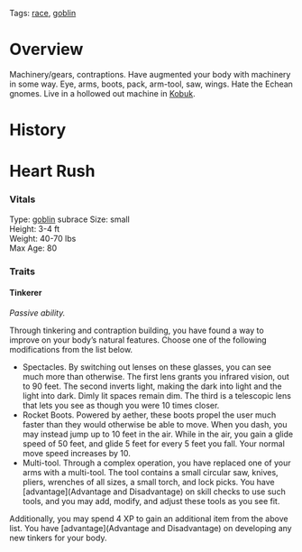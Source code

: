 Tags: [race](Races), [goblin](Goblins)

# Overview

Machinery/gears, contraptions. Have augmented your body with machinery in some way. Eye, arms, boots, pack, arm-tool, saw, wings. Hate the Echean gnomes. Live in a hollowed out machine in [Kobuk](Kobuk).

# History

# Heart Rush

### Vitals
Type: [goblin](Goblins) subrace
Size: small  
Height: 3-4 ft  
Weight: 40-70 lbs  
Max Age: 80  

### Traits

#### Tinkerer
*Passive ability.*

Through tinkering and contraption building, you have found a way to improve on your body’s natural features. Choose one of the following modifications from the list below.

- Spectacles. By switching out lenses on these glasses, you can see much more than otherwise. The first lens grants you infrared vision, out to 90 feet. The second  inverts light, making the dark into light and the light into dark. Dimly lit spaces remain dim. The third is a telescopic lens that lets you see as though you were 10 times closer.
- Rocket Boots. Powered by aether, these boots propel the user much faster than they would otherwise be able to move. When you dash, you may instead jump up to 10 feet in the air. While in the air, you gain a glide speed of 50 feet, and glide 5 feet for every 5 feet you fall. Your normal move speed increases by 10.
- Multi-tool. Through a complex operation, you have replaced one of your arms with a multi-tool. The tool contains a small circular saw, knives, pliers, wrenches of all sizes, a small torch, and lock picks. You have [advantage](Advantage and Disadvantage) on skill checks to use such tools, and you may add, modify, and adjust these tools as you see fit.

Additionally, you may spend 4 XP to gain an additional item from the above list. You have [advantage](Advantage and Disadvantage) on developing any new tinkers for your body.
